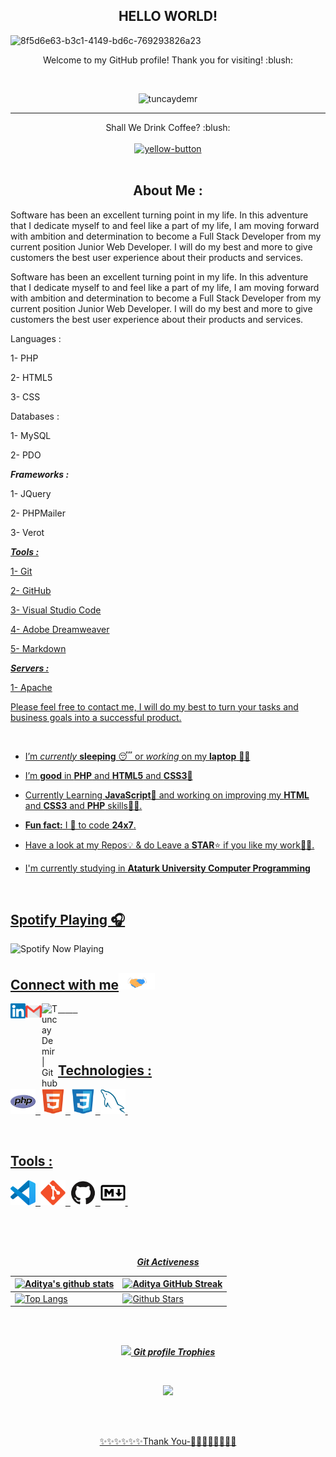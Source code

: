 <div align="center">
   <a>
<h2>HELLO WORLD!</h2>
       </a></div>

![8f5d6e63-b3c1-4149-bd6c-769293826a23](https://user-images.githubusercontent.com/98576037/174820134-4967865d-dbf5-42bd-9a84-53c11ec0f99c.png)

<p align="center">
Welcome to my GitHub profile! Thank you for visiting! :blush:
</p>
<br>
<p align="center"><img src="https://komarev.com/ghpvc/?username=tuncaydemr&label=Profile%20views&color=0e75b6&style=plastic" alt="tuncaydemr" /></p>

---

<div align="center">
   <a>
   Shall We Drink Coffee? :blush:
   </a></div>
   <br>

<div align="center">
   <a href="https://www.buymeacoffee.com/tuncaydemir" target="_blank" style="display: inline-block;">
        <img width="180" alt="yellow-button" src="https://user-images.githubusercontent.com/98576037/167250016-77b99f7f-e2a1-4b76-9072-7fa3c8d011fd.png">
   </a></div>
   <br>

<div align="center">
   <a>
<h2>About Me :</h2>
       </a></div>
       
<p>Software has been an excellent turning point in my life. In this adventure that I dedicate myself to and feel like a part of my life, I am moving forward with ambition and determination to become a Full Stack Developer from my current position Junior Web Developer. I will do my best and more to give customers the best user experience about their products and services.

Software has been an excellent turning point in my life. In this adventure that I dedicate myself to and feel like a part of my life, I am moving forward with ambition and determination to become a Full Stack Developer from my current position Junior Web Developer. I will do my best and more to give customers the best user experience about their products and services.

Languages : 

1- PHP

2- HTML5

3- CSS

Databases : 

1- MySQL

2- PDO

<b><i>Frameworks :</i></b>

1- JQuery

2- PHPMailer

3- Verot

<b><i><u>Tools :</i></b>

1- Git

2- GitHub

3- Visual Studio Code

4- Adobe Dreamweaver

5- Markdown

<b><i>Servers :</i></b>

1- Apache

Please feel free to contact me, I will do my best to turn your tasks and business goals into a successful product.</p>

<br>

- I’m _currently_ **sleeping** 😴 or _working_ on my **laptop** 👨‍💻

- I’m **good** in **PHP** and **HTML5** and **CSS3**💪

- Currently Learning **JavaScript**🤯 and working on improving my **HTML** and **CSS3** and **PHP** skills👨‍💻.

- **Fun fact:** I 💖 to code **24x7**.

- Have a look at my Repos💡 & do Leave a **STAR**⭐️ if you like my work👨‍💻.

- I'm currently studying in **Ataturk University Computer Programming**

<br>

## Spotify Playing 🎧

[<img src="https://spotify-now-playing.satyu.vercel.app/api/spotify-playing" alt="Spotify Now Playing" width="350" style="float: left; margin-right: 10px;" />](https://open.spotify.com/playlist/6aqf85deIIJEcGMv05duKu)

<br>

## Connect with me<img src="https://github.com/SatYu26/SatYu26/blob/master/Assets/Handshake.gif" height="27px">

<a href="https://www.linkedin.com/in/tuncaydemr/">
    <img align="left" alt="Tuncay Demir | Linkedin" width="24px" src="https://github.com/SatYu26/SatYu26/blob/master/Assets/Linkedin.svg" />
  </a> &nbsp;&nbsp;

<a href="mailto:tuncaydemir682@gmail.com">
    <img align="left" alt="Tuncay Demir | Gmail" width="26px" src="https://github.com/SatYu26/SatYu26/blob/master/Assets/Gmail.svg" />
  </a> &nbsp;&nbsp;

<a href="https://github.com/Fogo9">
    <img align="left" alt="Tuncay Demir | Github" width="26px" src="https://raw.githubusercontent.com/rahuldkjain/github-profile-readme-generator/master/src/images/icons/Social/github.svg" />
  </a> &nbsp;&nbsp;

<br><br>

## Technologies :

   <img src="https://github.com/devicons/devicon/blob/master/icons/php/php-original.svg" title="PHP" alt="PHP" width="40" height="40"/>&nbsp;
   <img src="https://github.com/devicons/devicon/blob/master/icons/html5/html5-original.svg" title="HTML5" alt="HTML5" width="40" height="40"/>&nbsp;
   <img src="https://github.com/devicons/devicon/blob/master/icons/css3/css3-original.svg" title="CSS3" alt="CSS3" width="40" height="40"/>&nbsp;
   <img src="https://github.com/devicons/devicon/blob/master/icons/mysql/mysql-original.svg" title="MySQL" alt="MySQL" width="40" height="40"/>&nbsp;

<br>

## Tools :

  <img src="https://github.com/devicons/devicon/blob/master/icons/vscode/vscode-original.svg" title="Visual Studio Code" alt="Visual Studio Code" width="40" height="40"/>&nbsp;
  <img src="https://github.com/devicons/devicon/blob/master/icons/git/git-original.svg" title="Git" alt="Git" width="40" height="40"/>&nbsp;
  <img src="https://github.com/devicons/devicon/blob/master/icons/github/github-original.svg" title="Github" alt="Github" width="40" height="40"/>&nbsp;
  <img src="https://github.com/devicons/devicon/blob/master/icons/markdown/markdown-original.svg" title="Markdown" alt="Markdown" width="40" height="40"/>&nbsp;

<br><br><br>

<p align="center">
 <i><b>Git Activeness</b></i></p>

| ![Aditya's github stats](https://github-readme-stats.vercel.app/api?username=tuncaydemr&show_icons=true&theme=algolia) | ![Aditya GitHub Streak](https://github-readme-streak-stats.herokuapp.com/?user=tuncaydemr&theme=algolia) |
| --- | --- |
| ![Top Langs](https://github-readme-stats.vercel.app/api/top-langs/?username=tuncaydemr&theme=algolia) | ![Github Stars](https://github-readme-stats.vercel.app/api?username=tuncaydemr&show_icons=true&locale=en&count_private=true&hide_rank=true&custom_title=My%20GitHub%20Stats&disable_animations=true&theme=algolia) |

<br><br>

<p align="center"><img src="https://media.giphy.com/media/QaMcXSekUWx7aogAUr/giphy.gif" width="30" />&nbsp;<i><b>Git profile Trophies</b></i></p><br>
<p align="center"><img src="https://github-profile-trophy.vercel.app/?username=tuncaydemr&theme=juicyfresh&no-bg=true" /></p>

<br><br>

<div align="center"><p>✨✨✨✨✨✨Thank You-🙏🏼✨✨✨✨✨✨</p> </div>
